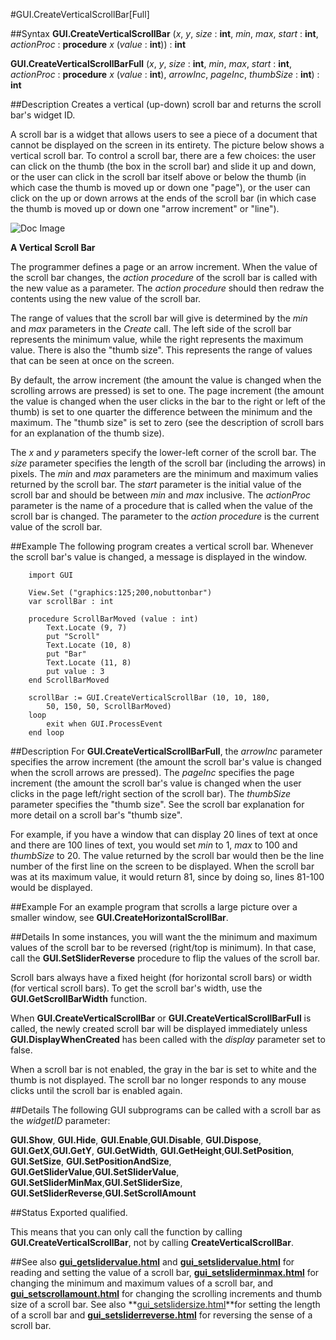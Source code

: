 
#GUI.CreateVerticalScrollBar[Full]

##Syntax
**GUI.CreateVerticalScrollBar** (_x_, _y_, _size_ : **int**,    _min_, _max_, _start_ : **int**, _actionProc_ : **procedure** _x_ (_value_ : **int**)) : **int**

**GUI.CreateVerticalScrollBarFull** (_x_, _y_, _size_ : **int**,    _min_, _max_, _start_ : **int**,    _actionProc_ : **procedure** _x_ (_value_ : **int**),    _arrowInc_, _pageInc_, _thumbSize_ : **int**) : **int**


##Description
Creates a vertical (up-down) scroll bar and returns the scroll bar's widget ID. 

A scroll bar is a widget that allows users to see a piece of a document that cannot be displayed on the screen in its entirety. The picture below shows a vertical scroll bar. To control a scroll bar, there are a few choices: the user can click on the thumb (the box in the scroll bar) and slide it up and down, or the user can click in the scroll bar itself above or below the thumb (in which case the thumb is moved up or down one "page"), or the user can click on the up or down arrows at the ends of the scroll bar (in which case the thumb is moved up or down one "arrow increment" or "line"). 



![Doc Image](gui_createverticalscrollbar_full01.gif)

**A Vertical Scroll Bar**

The programmer defines a page or an arrow increment. When the value of the scroll bar changes, the _action procedure_ of the scroll bar is called with the new value as a parameter. The _action procedure_ should then redraw the contents using the new value of the scroll bar.

The range of values that the scroll bar will give is determined by the _min_ and _max_ parameters in the _Create_ call. The left side of the scroll bar represents the minimum value, while the right represents the maximum value. There is also the "thumb size". This represents the range of values that can be seen at once on the screen.

By default, the arrow increment (the amount the value is changed when the scrolling arrows are pressed) is set to one. The page increment (the amount the value is changed when the user clicks in the bar to the right or left of the thumb) is set to one quarter the difference between the minimum and the maximum. The "thumb size" is set to zero (see the description of scroll bars for an explanation of the thumb size).

The _x_ and _y_ parameters specify the lower-left corner of the scroll bar. The _size_ parameter specifies the length of the scroll bar (including the arrows) in pixels. The _min_ and _max_ parameters are the minimum and maximum valies returned by the scroll bar. The _start_ parameter is the initial value of the scroll bar and should be between _min_ and _max_ inclusive. The _actionProc_ parameter is the name of a procedure that is called when the value of the scroll bar is changed. The parameter to the _action procedure_ is the current value of the scroll bar.


##Example
The following program creates a vertical scroll bar. Whenever the scroll bar's value is changed, a message is displayed in the window.



        import GUI 
        
        View.Set ("graphics:125;200,nobuttonbar") 
        var scrollBar : int
        
        procedure ScrollBarMoved (value : int)
            Text.Locate (9, 7)
            put "Scroll"
            Text.Locate (10, 8)
            put "Bar"
            Text.Locate (11, 8)
            put value : 3
        end ScrollBarMoved
        
        scrollBar := GUI.CreateVerticalScrollBar (10, 10, 180,
            50, 150, 50, ScrollBarMoved)
        loop
            exit when GUI.ProcessEvent
        end loop
##Description
For **GUI.CreateVerticalScrollBarFull**, the _arrowInc_ parameter specifies the arrow increment (the amount the scroll bar's value is changed when the scroll arrows are pressed). The _pageInc_ specifies the page increment (the amount the scroll bar's value is changed when the user clicks in the page left/right section of the scroll bar). The _thumbSize_ parameter specifies the "thumb size". See the scroll bar explanation for more detail on a scroll bar's "thumb size".

For example, if you have a window that can display 20 lines of text at once and there are 100 lines of text, you would set _min_ to 1, _max_ to 100 and _thumbSize_ to 20. The value returned by the scroll bar would then be the line number of the first line on the screen to be displayed. When the scroll bar was at its maximum value, it would return 81, since by doing so, lines 81-100 would be displayed. 


##Example
For an example program that scrolls a large picture over a smaller window, see **GUI.CreateHorizontalScrollBar**.


##Details
In some instances, you will want the the minimum and maximum values of the scroll bar to be reversed (right/top is minimum). In that case, call the **GUI.SetSliderReverse** procedure to flip the values of the scroll bar.

Scroll bars always have a fixed height (for horizontal scroll bars) or width (for vertical scroll bars). To get the scroll bar's width, use the **GUI.GetScrollBarWidth** function. 

When **GUI.CreateVerticalScrollBar** or **GUI.CreateVerticalScrollBarFull** is called, the newly created scroll bar will be displayed immediately unless **GUI.DisplayWhenCreated** has been called with the _display_ parameter set to false. 

When a scroll bar is not enabled, the gray in the bar is set to white and the thumb is not displayed. The scroll bar no longer responds to any mouse clicks until the scroll bar is enabled again.


##Details
The following GUI subprograms can be called with a scroll bar as the _widgetID_ parameter:


**GUI.Show**, **GUI.Hide**, **GUI.Enable**,**GUI.Disable**, **GUI.Dispose**, **GUI.GetX**,**GUI.GetY**, **GUI.GetWidth**, **GUI.GetHeight**,**GUI.SetPosition**, **GUI.SetSize**, **GUI.SetPositionAndSize**, **GUI.GetSliderValue**,**GUI.SetSliderValue**, **GUI.SetSliderMinMax**,**GUI.SetSliderSize**, **GUI.SetSliderReverse**,**GUI.SetScrollAmount**



##Status
Exported qualified.

This means that you can only call the function by calling **GUI.CreateVerticalScrollBar**, not by calling **CreateVerticalScrollBar**.


##See also
**[gui_getslidervalue.html](GUI.GetSliderValue)** and **[gui_setslidervalue.html](GUI.SetSliderValue)** for reading and setting the value of a scroll bar, **[gui_setsliderminmax.html](GUI.SetSliderMinMax)** for changing the minimum and maximum values of a scroll bar, and **[gui_setscrollamount.html](GUI.SetScrollAmount)** for changing the scrolling increments and thumb size of a scroll bar. See also **[gui_setslidersize.html](GUI.SetSliderSize)**for setting the length of a scroll bar and **[gui_setsliderreverse.html](GUI.SetSliderReverse)** for reversing the sense of a scroll bar.

